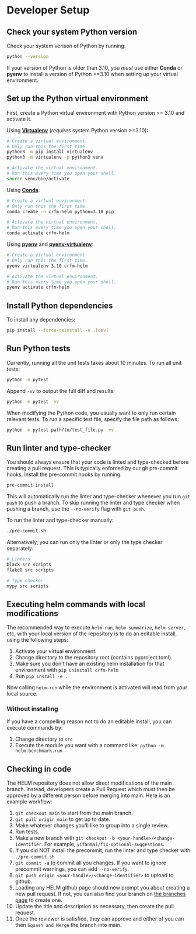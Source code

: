 # Developer Setup

## Check your system Python version

Check your system verison of Python by running:

```bash
python --version
```

If your version of Python is older than 3.10, you _must_ use either **Conda** or **pyenv** to install a version of Python >=3.10 when setting up your virtual environment.

## Set up the Python virtual environment

First, create a Python virtual environment with Python version >= 3.10 and activate it.

Using [**Virtualenv**](https://docs.python.org/3/library/venv.html#creating-virtual-environments) (*requires* system Python version >=3.10):

```bash
# Create a virtual environment.
# Only run this the first time.
python3 -m pip install virtualenv
python3 -m virtualenv -p python3 venv

# Activate the virtual environment.
# Run this every time you open your shell.
source venv/bin/activate
```

Using [**Conda**](https://conda.io/projects/conda/en/latest/user-guide/tasks/manage-environments.html):

```bash
# Create a virtual environment.
# Only run this the first time.
conda create -n crfm-helm python=3.10 pip

# Activate the virtual environment.
# Run this every time you open your shell.
conda activate crfm-helm
```

Using [**pyenv**](https://github.com/pyenv/pyenv) and [**pyenv-virtualenv**](https://github.com/pyenv/pyenv-virtualenv):

```bash
# Create a virtual environment.
# Only run this the first time.
pyenv virtualenv 3.10 crfm-helm

# Activate the virtual environment.
# Run this every time you open your shell.
pyenv activate crfm-helm
```

## Install Python dependencies

To install any dependencies:

```bash
pip install --force-reinstall -e .[dev]
```

## Run Python tests

Currently, running all the unit tests takes about 10 minutes. To run all unit tests:

```bash
python -m pytest
```

Append `-vv` to output the full diff and results:

```bash
python -m pytest -vv
```

When modifying the Python code, you usually want to only run certain relevant tests. To run a specific test file, specify the file path as follows:

```bash
python -m pytest path/to/test_file.py -vv
```

## Run linter and type-checker

You should always ensure that your code is linted and type-checked before creating a pull request. This is typically enforced by our git pre-commit hooks. Install the pre-commit hooks by running:

```bash
pre-commit install
```

This will automatically run the linter and type-checker whenever you run `git push` to push a branch. To skip running the linter and type checker when pushing a branch, use the `--no-verify` flag with `git push`.

To run the linter and type-checker manually:

```bash
./pre-commit.sh
```

Alternatively, you can run only the linter or only the type checker separately:

```bash
# Linters
black src scripts
flake8 src scripts

# Type checker
mypy src scripts
```

## Executing helm commands with local modifications

The recommended way to execute `helm-run`, `helm-summarize`, `helm-server`, etc, with your local version of the repository is to do an editable install, using the following steps:

1. Activate your virtual environment.
1. Change directory to the repository root (contains pyproject.toml).
1. Make sure you don't have an existing helm installation for that environment with `pip uninstall crfm-helm`
1. Run `pip install -e .`

Now calling `helm-run` while the environment is activated will read from your local source.

### Without installing

If you have a compelling reason not to do an editable install, you can execute commands by:

1. Change directory to `src`
1. Execute the module you want with a command like: `python -m helm.benchmark.run`

## Checking in code

The HELM repository does not allow direct modifications of the main branch. Instead, developers create a Pull Request which must then be approved by a different person before merging into main. Here is an example workflow:

1. `git checkout main` to start from the main branch.
1. `git pull origin main` to get up to date.
1. Make whatever changes you'll like to group into a single review.
1. Run tests.
1. Make a new branch with `git checkout -b <your-handle>/<change-identifier`. For example, `yifanmai/fix-optional-suggestions`.
1. If you did NOT install the precommit, run the linter and type checker with `./pre-commit.sh`
1. `git commit -a` to commit all you changes. If you want to ignore precommit warnings,  you can add `--no-verify`.
1. `git push origin <your-handle>/<change-identifier>` to upload to github.
1. Loading any HELM github page should now prompt you about creating a new pull request. If not, you can also find your branch on [the branches page](https://github.com/stanford-crfm/helm/branches) to create one.
1. Update the title and description as necessary, then create the pull request.
1. Once the reviewer is satisfied, they can approve and either of you can then `Squash and Merge` the branch into main.
